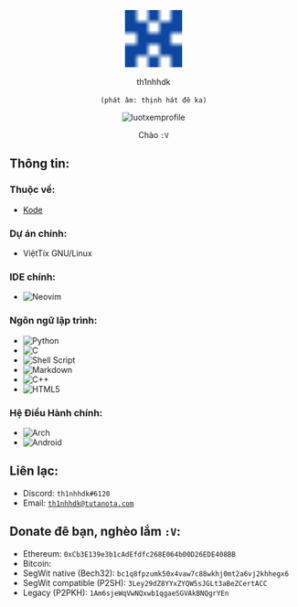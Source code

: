 <p align="center"><img src="images/th1nhhdk.svg" width="100" height="100" alt="th1nhhdk.svg"></p>
<p align="center">th1nhhdk</p>
<p align="center"><code>(phát âm: thịnh hát đê ka)</code></p>
<p align="center"><img src="https://komarev.com/ghpvc/?username=th1nhhdk&label=Lượt+xem+profile:" alt="luotxemprofile"></p>

<p align="center">Chào <code>:V</code></p>

## Thông tin:
### Thuộc về:
- <a href="https://kodelang.dev">Kode</a>

### Dự án chính:
- ViệtTíx GNU/Linux

### IDE chính:
- ![Neovim](https://img.shields.io/badge/NeoVim-%2357A143.svg?&style=flat&logo=neovim&logoColor=white)

### Ngôn ngữ lập trình:
- ![Python](https://img.shields.io/badge/python-3670A0?style=flat&logo=python&logoColor=ffdd54)
- ![C](https://img.shields.io/badge/c-%2300599C.svg?style=flat&logo=c&logoColor=white)
- ![Shell Script](https://img.shields.io/badge/shell_script-%23121011.svg?style=flat&logo=gnu-bash&logoColor=white)
- ![Markdown](https://img.shields.io/badge/markdown-%23000000.svg?style=flat&logo=markdown&logoColor=white)
- ![C++](https://img.shields.io/badge/c++-%2300599C.svg?style=flat&logo=c%2B%2B&logoColor=white)
- ![HTML5](https://img.shields.io/badge/html5-%23E34F26.svg?style=flat&logo=html5&logoColor=white)

### Hệ Điều Hành chính:
- ![Arch](https://img.shields.io/badge/Arch%20Linux-1793D1?logo=arch-linux&logoColor=fff&style=flat)
- ![Android](https://img.shields.io/badge/Android-3DDC84?style=flat&logo=android&logoColor=white)

## Liên lạc:
- Discord: <code>th1nhhdk#6120</code>
- Email: <code>th1nhhdk@tutanota.com</code>

## Donate đê bạn, nghèo lắm <code>:V</code>:
- Ethereum: <code>0xCb3E139e3b1cAdEfdfc268E064b00D26EDE408BB</code>
- Bitcoin:
- SegWit native (Bech32): <code>bc1q8fpzumk50x4vaw7c88wkhj0mt2a6vj2khhegx6</code>
- SegWit compatible (P2SH): <code>3Ley29dZ8YYxZYQW5sJGLt3aBeZCertACC</code>
- Legacy (P2PKH): <code>1Am6sjeWqVwNQxwb1qgaeSGVAkBNQgrYEn</code>

